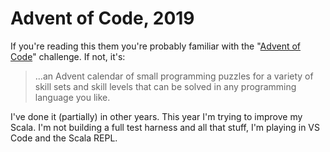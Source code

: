 # Advent of Code, 2019

If you're reading this them you're probably familiar with the
"[Advent of Code](https://adventofcode.com/2019)" challenge. If
not, it's:

> ...an Advent calendar of small programming puzzles for a variety of skill
> sets and skill levels that can be solved in any programming language you like.

I've done it (partially) in other years. This year I'm trying to improve
my Scala. I'm not building a full test harness and all that stuff, I'm
playing in VS Code and the Scala REPL.